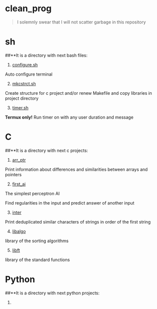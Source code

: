 # clean\_prog

> I solemnly swear that I will not scatter garbage in this repository

# sh

##**It is a directory with next bash files:

1. [configure.sh][1]

Auto configure terminal

2. [mkcstrct.sh][1]

Create structure for c project and/or renew Makefile and copy libraries in project directory

3. [timer.sh][1]

**Termux only!**
Run timer on with any user duration and message

# C

##**It is a directory with next c projects:

1. [arr\_ptr](/c/arr_ptr/)

Print information about differences and similarities between arrays and pointers

2. [first\_ai](/c/first_ai)

The simplest perceptron AI

Find regularities in the input and predict answer of another input

3. [inter](/c/inter)

Print deduplicated similar characters of strings in order of the first string

4. [libalgo](/c/libalgo)

library of the sorting algorithms

5. [libft](/c/libft)

library of the standard functions

# Python

##**It is a directory with next python projects:

1)

[1]: (/sh/)
